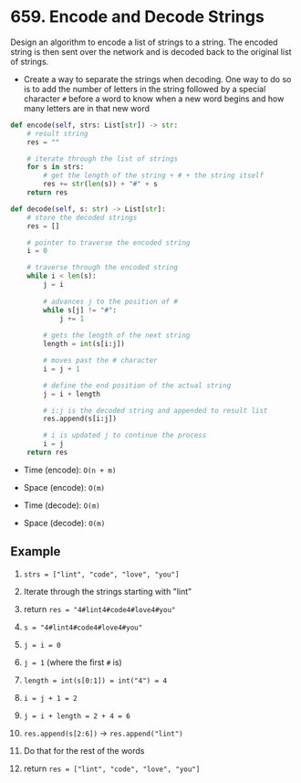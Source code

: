 # 659. Encode and Decode Strings

Design an algorithm to encode a list of strings to a string. The encoded string is then sent over the network and is decoded back to the original list of strings.
- Create a way to separate the strings when decoding. One way to do so is to add the number of letters in the string followed by a special character `#` before a word to know when a new word begins and how many letters are in that new word

```python
def encode(self, strs: List[str]) -> str:
    # result string
    res = ""

    # iterate through the list of strings
    for s in strs:
        # get the length of the string + # + the string itself
        res += str(len(s)) + "#" + s
    return res

def decode(self, s: str) -> List[str]:
    # store the decoded strings
    res = []

    # pointer to traverse the encoded string
    i = 0

    # traverse through the encoded string
    while i < len(s):
        j = i
        
        # advances j to the position of #
        while s[j] != "#":
            j += 1
        
        # gets the length of the next string
        length = int(s[i:j])

        # moves past the # character
        i = j + 1

        # define the end position of the actual string
        j = i + length

        # i:j is the decoded string and appended to result list
        res.append(s[i:j])

        # i is updated j to continue the process
        i = j
    return res
```
- Time (encode): `O(n + m)`
- Space (encode): `O(m)`

- Time (decode): `O(m)`
- Space (decode): `O(m)`

## Example

1. `strs = ["lint", "code", "love", "you"]`
2. Iterate through the strings starting with "lint"
3. return `res = "4#lint4#code4#love4#you"`

1. `s = "4#lint4#code4#love4#you"`
2. `j = i = 0`
3. `j = 1` (where the first `#` is)
4. `length = int(s[0:1]) = int("4") = 4`
5. `i = j + 1 = 2`
6. `j = i + length = 2 + 4 = 6`
7. `res.append(s[2:6])` -> `res.append("lint")`
8. Do that for the rest of the words
9. return `res = ["lint", "code", "love", "you"]`